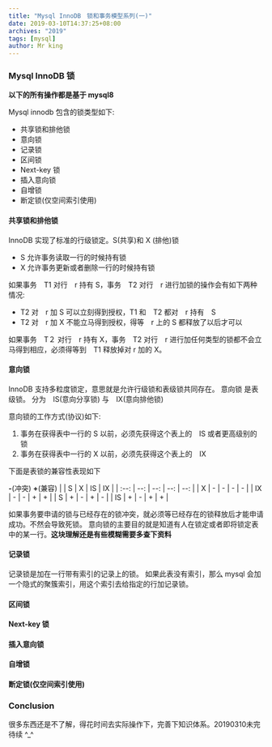 ```yaml
---
title: "Mysql InnoDB　锁和事务模型系列(一)"
date: 2019-03-10T14:37:25+08:00
archives: "2019"
tags: [mysql]
author: Mr king
---
```


### Mysql InnoDB 锁

**以下的所有操作都是基于 mysql8**

Mysql innodb 包含的锁类型如下:

* 共享锁和排他锁
* 意向锁
* 记录锁
* 区间锁
* Next-key 锁
* 插入意向锁
* 自增锁
* 断定锁(仅空间索引使用)

#### 共享锁和排他锁

InnoDB 实现了标准的行级锁定。S(共享)和 X (排他)锁

* S 允许事务读取一行的时候持有锁
* X 允许事务更新或者删除一行的时候持有锁

如果事务　T1 对行　r 持有 S，事务　T2 对行　r 进行加锁的操作会有如下两种情况:
* T2 对　r 加 S 可以立刻得到授权，T1 和　T2 都对　r 持有　S
* T2 对　r 加 X 不能立马得到授权，得等　r 上的 S 都释放了以后才可以　

如果事务　T２ 对行　r 持有 X，事务　T2 对行　r 进行加任何类型的锁都不会立马得到相应，必须得等到　T1 释放掉对 r 加的 X。


#### 意向锁

InnoDB 支持多粒度锁定，意思就是允许行级锁和表级锁共同存在。
意向锁 是表级锁。
分为　IS(意向分享锁) 与　IX(意向排他锁) 

意向锁的工作方式(协议)如下:
1. 事务在获得表中一行的 S 以前，必须先获得这个表上的　IS 或者更高级别的锁
2. 事务在获得表中一行的 X 以前，必须先获得这个表上的　IX

下面是表锁的兼容性表现如下

**-**(冲突) **+**(兼容)
|     |  S  |  X  | IS  | IX  |
| :--: | --: | --: | --: | --: |
| X  |  -   |   -  | - | - |
| IX  |  -   |  -   | +    | + |
| S |   +  | - | + | - |
| IS |  +  |  -  | + | + |

如果事务要申请的锁与已经存在的锁冲突，就必须等已经存在的锁释放后才能申请成功。不然会导致死锁。
意向锁的主要目的就是知道有人在锁定或者即将锁定表中的某一行。**这块理解还是有些模糊需要多查下资料**

#### 记录锁

记录锁是加在一行带有索引的记录上的锁。
如果此表没有索引，那么 mysql 会加一个隐式的聚簇索引，用这个索引去给指定的行加记录锁。

#### 区间锁

#### Next-key 锁

#### 插入意向锁

#### 自增锁

#### 断定锁(仅空间索引使用)

### Conclusion

很多东西还是不了解，得花时间去实际操作下，完善下知识体系。20190310未完待续 ^_^